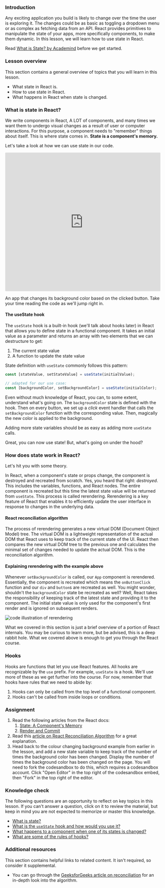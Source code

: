 ### Introduction

Any exciting application you build is likely to change over the time the user is exploring it. The changes could be as basic as toggling a dropdown menu or as complex as fetching data from an API. React provides primitives to manipulate the state of your apps, more specifically components, to make them dynamic. In this lesson, we will learn how to use state in React.

Read  [What is State? by Academind](https://academind.com/tutorials/what-is-state) before we get started.

### Lesson overview

This section contains a general overview of topics that you will learn in this lesson.

- What state in React is.
- How to use state in React.
- What happens in React when state is changed.

### What is state in React?

We write components in React, A LOT of components, and many times we want them to undergo visual changes as a result of user or computer interactions. For this purpose, a component needs to "remember" things about itself. This is where state comes in. **State is a component's memory.**

Let's take a look at how we can use state in our code.

<iframe style="border: 1px solid rgba(0, 0, 0, 0.1);border-radius:2px;" width="100%" height="450" src="https://codesandbox.io/p/sandbox/unruffled-pasteur-6h36wf?file=%2Fsrc%2FApp.jsx%3A10%2C27&embed=1" allowfullscreen></iframe>

An app that changes its background color based on the clicked button. Take your time reading the code as we'll jump right in.

#### The useState hook

<span id="useState-hook">The `useState` hook is a built-in hook (we'll talk about hooks later) in React that allows you to define state in a functional component. It takes an initial value as a parameter and returns an array with two elements that we can destructure to get:</span>

1. The current state value
1. A function to update the state value

State definition with `useState` commonly follows this pattern:

```javascript
const [stateValue, setStateValue] = useState(initialValue);

// adapted for our use case:
const [backgroundColor, setBackgroundColor] = useState(initialColor);
```

Even without much knowledge of React, you can, to some extent, understand what's going on. The `backgroundColor` state is defined with the hook. Then on every button, we set up a *click* event handler that calls the `setBackgroundColor` function with the corresponding value. Then, magically the new color is applied to the background.

Adding more state variables should be as easy as adding more `useState` calls.

Great, you can now use state! But, what's going on under the hood?

### How does state work in React?

Let's hit you with some theory.

In React, when a component's state or props change, the component is destroyed and recreated from scratch. Yes, you heard that right: *destroyed*. This includes the variables, functions, and React nodes. The entire component is recreated but this time the latest state value will be returned from `useState`. This process is called rerendering. Rerendering is a key feature of React that enables it to efficiently update the user interface in response to changes in the underlying data.

<div class="lesson-note" markdown="1">

#### React reconciliation algorithm

The process of rerendering generates a new virtual DOM (Document Object Model) tree. The virtual DOM is a lightweight representation of the actual DOM that React uses to keep track of the current state of the UI. React then compares the new virtual DOM tree to the previous one and calculates the minimal set of changes needed to update the actual DOM. This is the reconciliation algorithm.

</div>

#### Explaining rerendering with the example above

Whenever `setBackgroundColor` is called, our `App` component is rerendered. Essentially, the component is recreated which means the `onButtonClick` function and our `div` and `button`s are recreated as well. You might wonder, shouldn't the `backgroundColor` state be recreated as well? Well, React takes the responsibility of keeping track of the latest state and providing it to the component. The initial state value is only used for the component's first render and is ignored on subsequent renders.

![code illustration of rerendering](https://cdn.statically.io/gh/TheOdinProject/curriculum/abf5962ab36c951bab907a9952d09400651eab10/react/states_and_effects/introduction_to_state/imgs/00.png)

What we covered in this section is just a brief overview of a portion of React internals. You may be curious to learn more, but be advised, this is a deep rabbit hole. What we covered above is enough to get you through the React course.

### Hooks

Hooks are functions that let you use React features. All hooks are recognizable by the `use` prefix. For example, `useState` is a hook. We'll use more of these as we get further into the course. For now, remember that hooks have rules that we need to abide by:

1. Hooks can only be called from the top level of a functional component.
1. Hooks can't be called from inside loops or conditions.

### Assignment

<div class="lesson-content__panel" markdown="1">

1. Read the following articles from the React docs:
    1. [State: A Component's Memory](https://react.dev/learn/state-a-components-memory)
    1. [Render and Commit](https://react.dev/learn/render-and-commit)
1. Read this [article on React Reconciliation Algorithm](https://medium.com/javarevisited/react-reconciliation-algorithm-86e3e22c1b40) for a great explanation.
1. Head back to the colour changing background example from earlier in the lesson, and add a new state variable to keep track of the number of times the background color has been changed. Display the number of times the background color has been changed on the page. You will need to fork the codesandbox to do this, which requires a codesandbox account. Click "Open Editor" in the top right of the codesandbox embed, then "Fork" in the top right of the editor.

</div>

### Knowledge check

The following questions are an opportunity to reflect on key topics in this lesson. If you can't answer a question, click on it to review the material, but keep in mind you are not expected to memorize or master this knowledge.

- [What is state?](#what-is-state-in-react)
- [What is the `useState` hook and how would you use it?](#useState-hook)
- [What happens to a component when one of its states is changed?](#how-does-state-work-in-react)
- [What are some of the rules of hooks?](#hooks)

### Additional resources

This section contains helpful links to related content. It isn't required, so consider it supplemental.

- You can go through the [GeeksforGeeks article on reconciliation](https://www.geeksforgeeks.org/reactjs-reconciliation/) for an in-depth look into the algorithm.
